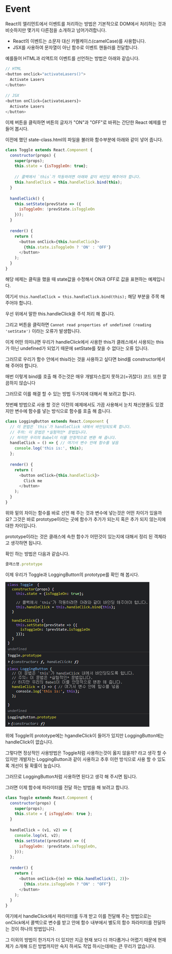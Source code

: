 # Event

React의 엘리먼트에서 이벤트를 처리하는 방법은 기본적으로 DOM에서 처리하는 것과 비슷하지만 몇가지 다른점을 소개하고 넘어가려합니다.

- React의 이벤트는 소문자 대신 카멜케이스(camelCase)를 사용합니다.
- JSX를 사용하여 문자열이 아닌 함수로 이벤트 핸들러를 전달합니다.

예를들어 HTML과 리액트의 이벤트를 선언하는 방법은 아래와 같습니다.

``` javascript
// HTML
<button onclick="activateLasers()">
  Activate Lasers
</button>

// JSX
<button onClick={activateLasers}>
  Activate Lasers
</button>
```

이제 버튼을 클릭하면 버튼의 글자가 "ON"과 "OFF"로 바뀌는 간단한 React 예제를 만들어 봅시다.

이전에 했던 state-class.html의 파일을 불러와 함수부분에 아래와 같이 넣어 줍니다.

``` javascript
class Toggle extends React.Component {
  constructor(props) {
    super(props);
    this.state = {isToggleOn: true};

    // 콜백에서 `this`가 작동하려면 아래와 같이 바인딩 해주어야 합니다.
    this.handleClick = this.handleClick.bind(this);
  }

  handleClick() {
    this.setState(prevState => ({
      isToggleOn: !prevState.isToggleOn
    }));
  }

  render() {
    return (
      <button onClick={this.handleClick}>
        {this.state.isToggleOn ? 'ON' : 'OFF'}
      </button>
    );
  }
}
```

해당 에제는 클릭을 했을 때 state값을 수정해서 ON과 OFF로 값을 표현하는 예제입니다.

여기서 `this.handleClick = this.handleClick.bind(this);` 해당 부분을 주목 해 주어야 합니다.

우선 위에서 말한 this.handleClick을 주석 처리 해 봅니다.

그리고 버튼을 클릭하면 `Cannot read properties of undefined (reading 'setState')` 이라는 오류가 발생합니다.

이게 어떤 의미냐면 우리가 handleClick에서 사용한 this가 클래스에서 사용되는 this가 아닌 undefined가 되었기 때문에 setState를 찾을 수 없다는 오류 입니다.

그러므로 우리가 함수 안에서 this라는 것을 사용하고 싶다면 bind를 constructor에서 해 주어야 합니다.

매번 이렇게 bind를 호출 해 주는것은 매우 개발자스럽지 못하고(=귀찮다) 코드 또한 깔끔하지 않습니다

그러므로 이를 해결 할 수 있는 방법 두가지에 대해서 해 보려고 합니다.

첫번째 방법으로 사용 할 것은 이전의 예제에서도 가끔 사용해서 눈치 채신분들도 있겠지만 변수에 함수를 넣는 방식으로 함수를 호출 해 줍니다.

```javascript
class LoggingButton extends React.Component {
  // 이 문법은 `this`가 handleClick 내에서 바인딩되도록 합니다.
  // 주의: 이 문법은 *실험적인* 문법입니다.
  // 하지만 우리의 Babel이 이를 안정적으로 변환 해 줍니다.
  handleClick = () => { // 여기서 변수 안에 함수를 넣음
    console.log('this is:', this);
  };

  render() {
    return (
      <button onClick={this.handleClick}>
        Click me
      </button>
    );
  }
}
```

위와 밑의 차이는 함수를 바로 선언 해 주는 것과 변수에 넣는것은 어떤 차이가 있을까요? 그것은 바로 prototype이라는 곳에 함수가 추가가 되는지 혹은 추가 되지 않는지에 대한 차이입니다.

prototype이라는 것은 클래스에 속한 함수가 어떤것이 있는지에 대해서 정리 된 객체라고 생각하면 됩니다.

확인 하는 방법은 다음과 같습니다.

```javascript
클래스명.prototype
```

이제 우리가 Toggle과 LoggingButton의 prototype를 확인 해 봅시다.

![그림](./%EC%A0%9C%EB%AA%A9%20%EC%97%86%EC%9D%8C.png)

위에 Toggle의 prototype에는 hgandleClick이 들어가 있지만 LoggingButton에는 handleClick이 없습니다.

그렇다면 정상적인 사용방법은 Toggle처럼 사용하는것이 옳지 않을까? 라고 생각 할 수 있지만 개발자는 LoggingButton과 같이 사용하고 추후 이런 방식으로 사용 할 수 있도록 개선이 될 확률이 높습니다.

그러므로 LoggingButton처럼 사용하면 된다고 생각 해 주시면 됩니다.

그러면 이제 함수에 파라미터를 전달 하는 방법을 해 보려고 합니다.

``` javascript
class Toggle extends React.Component {
  constructor(props) {
    super(props);
    this.state = { isToggleOn: true };
  }

  handleClick = (v1, v2) => {
    console.log(v1, v2);
    this.setState((prevState) => ({
      isToggleOn: !prevState.isToggleOn,
    }));
  };

  render() {
    return (
      <button onClick={(e) => this.handleClick(1, 2)}>
        {this.state.isToggleOn ? "ON" : "OFF"}
      </button>
    );
  }
}
```

여기에서 handleClick에서 파라미터를 두개 받고 이를 전달해 주는 방법으로는 onClick에서 콜백으로 변수를 받고 안에 함수 내부에서 별도의 함수 파라미터를 전달하는 것이 하나의 방법입니다.

그 이외의 방법이 한가지가 더 있지만 지금 현재 보다 더 까다롭거나 어렵기 때문에 현재 제가 소개해 드린 방법까지만 숙지 하셔도 작업 하시는데에는 큰 무리가 없습니다.
